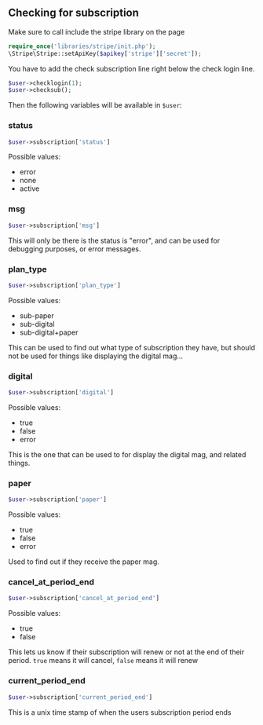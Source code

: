 ## Checking for subscription

Make sure to call include the stripe library on the page
```php
require_once('libraries/stripe/init.php');
\Stripe\Stripe::setApiKey($apikey['stripe']['secret']);
```


You have to add the check subscription line right below the check login line.
```php
$user->checklogin(1);
$user->checksub();
```

Then the following variables will be available in `$user`:

### status
```php
$user->subscription['status']
```
Possible values:

* error
* none
* active

### msg

```php
$user->subscription['msg']
```
This will only be there is the status is "error", and can be used for debugging purposes, or error messages.

### plan_type

```php
$user->subscription['plan_type']
```
Possible values:

* sub-paper
* sub-digital
* sub-digital+paper

This can be used to find out what type of subscription they have, but should not be used for things like displaying the digital mag...

### digital

```php
$user->subscription['digital']
```
Possible values:

* true
* false
* error

This is the one that can be used to for display the digital mag, and related things.

### paper

```php
$user->subscription['paper']
```
Possible values:

* true
* false
* error

Used to find out if they receive the paper mag.

### cancel_at_period_end

```php
$user->subscription['cancel_at_period_end']
```
Possible values:

* true
* false

This lets us know if their subscription will renew or not at the end of their period. `true` means it will cancel, `false` means it will renew

### current_period_end

```php
$user->subscription['current_period_end']
```
This is a unix time stamp of when the users subscription period ends
